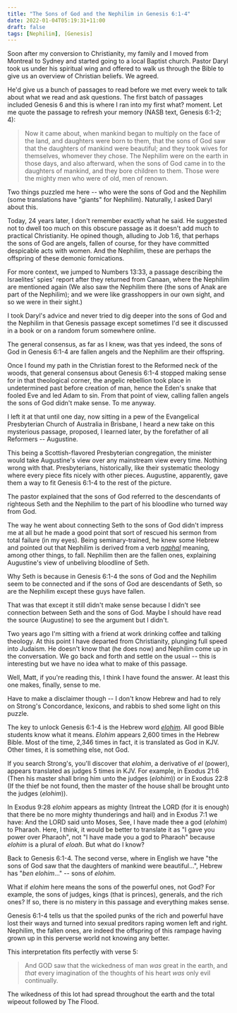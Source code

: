 ```yaml
---
title: "The Sons of God and the Nephilim in Genesis 6:1-4"
date: 2022-01-04T05:19:31+11:00
draft: false
tags: [Nephilim], [Genesis]
---
```

Soon after my conversion to Christianity, my family and I moved from Montreal to Sydney and started going to a local Baptist church. Pastor Daryl took us under his spiritual wing and offered to walk us through the Bible to give us an overview of Christian beliefs. We agreed.

He'd give us a bunch of passages to read before we met every week to talk about what we read and ask questions. The first batch of passages included Genesis 6 and this is where I ran into my first what? moment. Let me quote the passage to refresh your memory (NASB text, Genesis 6:1-2; 4):

> Now it came about, when mankind began to multiply on the face of the land, and daughters were born to them, that the sons of God saw that the daughters of mankind were beautiful; and they took wives for themselves, whomever they chose. The Nephilim were on the earth in those days, and also afterward, when the sons of God came in to the daughters of mankind, and they bore children to them. Those were the mighty men who were of old, men of renown.

Two things puzzled me here -- who were the sons of God and the Nephilim (some translations have "giants" for Nephilim). Naturally, I asked Daryl about this.

Today, 24 years later, I don't remember exactly what he said. He suggested not to dwell too much on this obscure passage as it doesn't add much to practical Christianity. He opined though, alluding to Job 1:6, that perhaps the sons of God are angels, fallen of course, for they have committed despicable acts with women. And the Nephilim, these are perhaps the offspring of these demonic fornications.

For more context, we jumped to Numbers 13:33, a passage describing the Israelites' spies' report after they returned from Canaan, where the Nephilim are mentioned again (We also saw the Nephilim there (the sons of Anak are part of the Nephilim); and we were like grasshoppers in our own sight, and so we were in their sight.)

I took Daryl's advice and never tried to dig deeper into the sons of God and the Nephilim in that Genesis passage except sometimes I'd see it discussed in a book or on a random forum somewhere online. 

The general consensus, as far as I knew, was that yes indeed, the sons of God in Genesis 6:1-4 are fallen angels and the Nephilim are their offspring.

Once I found my path in the Christian forest to the Reformed neck of the woods, that general consensus about Genesis 6:1-4 stopped making sense for in that theological corner, the angelic rebellion took place in undetermined past before creation of man, hence the Eden's snake that fooled Eve and led Adam to sin. From that point of view, calling fallen angels the sons of God didn't make sense. To me anyway.

I left it at that until one day, now sitting in a pew of the Evangelical Presbyterian Church of Australia in Brisbane, I heard a new take on this mysterious passage, proposed, I learned later, by the forefather of all Reformers -- Augustine.

This being a Scottish-flavored Presbyterian congregation, the minister would take Augustine's view over any mainstream view every time. Nothing wrong with that. Presbyterians, historically, like their systematic theology where every piece fits nicely with other pieces. Augustine, apparently, gave them a way to fit Genesis 6:1-4 to the rest of the picture.

The pastor explained that the sons of God referred to the descendants of righteous Seth and the Nephilim to the part of his bloodline who turned way from God.

The way he went about connecting Seth to the sons of God didn't impress me at all but he made a good point that sort of rescued his sermon from total failure (in my eyes). Being seminary-trained, he knew some Hebrew and pointed out that Nephilim is derived from a verb [*naphal*](https://www.blueletterbible.org/lexicon/h5307/kjv/wlc/0-1/) meaning, among other things, to fall. Nephilim then are the fallen ones, explaining Augustine's view of unbeliving bloodline of Seth. 

Why Seth is because in Genesis 6:1-4 the sons of God and the Nephilim seem to be connected and if the sons of God are descendants of Seth, so are the Nephilim except these guys have fallen.

That was that except it still didn't make sense because I didn't see connection between Seth and the sons of God. Maybe I should have read the source (Augustine) to see the argument but I didn't.

Two years ago I'm sitting with a friend at work drinking coffee and talking theology. At this point I have departed from Christianity, plunging full speed into Judaism. He doesn't know that (he does now) and Nephilim come up in the conversation. We go back and forth and settle on the usual -- this is interesting but we have no idea what to make of this passage.

Well, Matt, if you're reading this, I think I have found the answer. At least this one makes, finally, sense to me.

Have to make a disclaimer though -- I don't know Hebrew and had to rely on Strong's Concordance, lexicons, and rabbis to shed some light on this puzzle.

The key to unlock Genesis 6:1-4 is the Hebrew word *[elohim](https://www.blueletterbible.org/lexicon/h430/kjv/wlc/0-1/)*. All good Bible students know what it means. *Elohim* appears 2,600 times in the Hebrew Bible. Most of the time, 2,346 times in fact, it is translated as God in KJV. Other times, it is something else, not God.

If you search Strong's, you'll discover that *elohim*, a derivative of *el* (power), appears translated as judges 5 times in KJV. For example, in Exodus 21:6 (Then his master shall bring him unto the judges (*elohim*)) or in Exodus 22:8 (If the thief be not found, then the master of the house shall be brought unto the judges (*elohim*)).

In Exodus 9:28 *elohim* appears as mighty (Intreat the LORD (for it is enough) that there be no more mighty thunderings and hail) and in Exodus 7:1 we have: And the LORD said unto Moses, See, I have made thee a god (*elohim*) to Pharaoh. Here, I think, it would be better to translate it as "I gave you power over Pharaoh", not "I have made you a god to Pharaoh" because *elohim* is a plural of *eloah*. But what do I know?

Back to Genesis 6:1-4. The second verse, where in English we have "the sons of God saw that the daughters of mankind were beautiful...", Hebrew has "*ben elohim*..." -- sons of *elohim*.

What if *elohim* here means the sons of the powerful ones, not God? For example, the sons of judges, kings (that is princes), generals, and the rich ones? If so, there is no mistery in this passage and everything makes sense.

Genesis 6:1-4 tells us that the spoiled punks of the rich and powerful have lost their ways and turned into sexual preditors raping women left and right. Nephilim, the fallen ones, are indeed the offspring of this rampage having grown up in this perverse world not knowing any better.

This interpretation fits perfectly with verse 5:

> And GOD saw that the wickedness of man *was* great in the earth, and *that* every imagination of the thoughts of his heart *was* only evil continually.

The wikedness of this lot had spread throughout the earth and the total wipeout followed by The Flood.